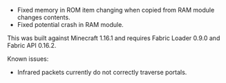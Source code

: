 * Fixed memory in ROM item changing when copied from RAM module changes contents.
* Fixed potential crash in RAM module.

This was built against Minecraft 1.16.1 and requires Fabric Loader 0.9.0 and Fabric API 0.16.2.

Known issues:
* Infrared packets currently do not correctly traverse portals.